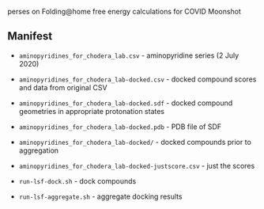 perses on Folding@home free energy calculations for COVID Moonshot

## Manifest

* `aminopyridines_for_chodera_lab.csv` - aminopyridine series (2 July 2020)
* `aminopyridines_for_chodera_lab-docked.csv` - docked compound scores and data from original CSV
* `aminopyridines_for_chodera_lab-docked.sdf` - docked compound geometries in appropriate protonation states
* `aminopyridines_for_chodera_lab-docked.pdb` - PDB file of SDF 
* `aminopyridines_for_chodera_lab-docked/` - docked compounds prior to aggregation
* `aminopyridines_for_chodera_lab-docked-justscore.csv` - just the scores


* `run-lsf-dock.sh` - dock compounds
* `run-lsf-aggregate.sh` - aggregate docking results
